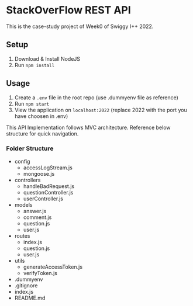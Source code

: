# StackOverFlow REST API

This is the case-study project of Week0 of Swiggy I++ 2022.

## Setup

1. Download & Install NodeJS
2. Run `npm install`

## Usage

1. Create a `.env` file in the root repo (use .dummyenv file as reference)
2. Run `npm start`
3. View the application on `localhost:2022` (replace 2022 with the port you have choosen in .env)

This API Implementation follows MVC architecture. Reference below structure for quick navigation.

### Folder Structure

-   config
    -   accessLogStream.js
    -   mongoose.js
-   controllers
    -   handleBadRequest.js
    -   questionController.js
    -   userController.js
-   models
    -   answer.js
    -   comment.js
    -   question.js
    -   user.js
-   routes
    -   index.js
    -   question.js
    -   user.js
-   utils
    -   generateAccessToken.js
    -   verifyToken.js
-   .dummyenv
-   .gitignore
-   index.js
-   README.md

